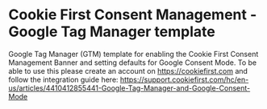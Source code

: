 # Cookie First Consent Management - Google Tag Manager template
Google Tag Manager (GTM) template for enabling the Cookie First Consent Management Banner and setting defaults for Google Consent Mode.
To be able to use this please create an account on https://cookiefirst.com and follow the integration guide here: https://support.cookiefirst.com/hc/en-us/articles/4410412855441-Google-Tag-Manager-and-Google-Consent-Mode
